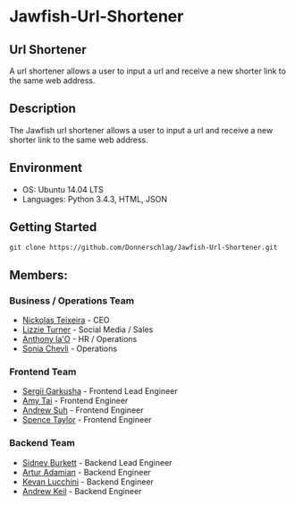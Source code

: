 # Jawfish-Url-Shortener

## Url Shortener
A url shortener allows a user to input a url and receive a new shorter link to the same web address.

## Description
The Jawfish url shortener allows a user to input a url and receive a new shorter link to the same web address.

## Environment
* OS: Ubuntu 14.04 LTS
* Languages: Python 3.4.3, HTML, JSON

## Getting Started
```
git clone https://github.com/Donnerschlag/Jawfish-Url-Shortener.git
```

## Members:

### Business / Operations Team
* [Nickolas Teixeira](https://github.com/nickolasteixeira) - CEO
* [Lizzie Turner](https://github.com/lizzieturner) - Social Media / Sales
* [Anthony la'O](https://github.com/amlao) - HR / Operations
* [Sonia Chevli](https://github.com/SoniaChevli) - Operations

### Frontend Team
* [Sergii Garkusha](https://github.com/Cu7ious) - Frontend Lead Engineer
* [Amy Tai](https://github.com/Wyrd00) - Frontend Engineer
* [Andrew Suh](https://github.com/Donnerschlag) - Frontend Engineer
* [Spence Taylor](https://github.com/set808) - Frontend Engineer

### Backend Team
* [Sidney Burkett](https://github.com/sidneyriffic) - Backend Lead Engineer
* [Artur Adamian](https://github.com/arturadamian) - Backend Engineer
* [Kevan Lucchini](https://github.com/kevanlucc) - Backend Engineer
* [Andrew Keil](https://github.com/Andkeil) - Backend Engineer
